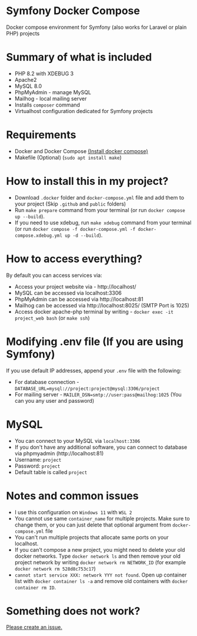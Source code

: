 # Symfony Docker Compose
Docker compose environment for Symfony (also works for Laravel or plain PHP) projects

# Summary of what is included
* PHP 8.2 with XDEBUG 3
* Apache2
* MySQL 8.0
* PhpMyAdmin - manage MySQL
* Mailhog - local mailing server
* Installs `composer` command
* Virtualhost configuration dedicated for Symfony projects

# Requirements
* Docker and Docker Compose [(Install docker compose)](https://docs.docker.com/compose/install/)
* Makefile (Optional) (`sudo apt install make`)

# How to install this in my project?

* Download `.docker` folder and `docker-compose.yml` file and add them to your project (Skip `.github` and `public` folders)
* Run `make prepare` command from your terminal (or run `docker compose up --build`). 
* If you need to use xdebug, run `make xdebug` command from your terminal (or run `docker compose -f docker-compose.yml -f docker-compose.xdebug.yml up -d --build`).

# How to access everything?

By default you can access services via:
* Access your project website via - http://localhost/
* MySQL can be accessed via localhost:3306
* PhpMyAdmin can be accessed via http://localhost:81
* Mailhog can be accessed via http://localhost:8025/ (SMTP Port is 1025)
* Access docker apache-php terminal by writing - `docker exec -it project_web bash` (or `make ssh`)

# Modifying .env file (If you are using Symfony)

If you use default IP addresses, append your `.env` file with the following:

* For database connection -`DATABASE_URL=mysql://project:project@mysql:3306/project`
* For mailing server - `MAILER_DSN=smtp://user:pass@mailhog:1025` (You can you any user and password)

# MySQL

* You can connect to your MySQL via `localhost:3306`
* If you don't have any additional software, you can connect to database via phpmyadmin (http://localhost:81)
* Username: `project`
* Password: `project`
* Default table is called `project`

# Notes and common issues

* I use this configuration on `Windows 11` with `WSL 2`
* You cannot use same `container_name` for multiple projects. Make sure to change them, or you can just delete that optional argument from `docker-compose.yml` file
* You can't run multiple projects that allocate same ports on your localhost.
* If you can't compose a new project, you might need to delete your old docker networks. Type `docker network ls` and then remove your old project network by writing `docker network rm NETWORK_ID` (for example `docker network rm 528d8c753c17`)
* `cannot start service XXX: network YYY not found`. Open up container list with `docker container ls -a` and remove old containers with `docker container rm ID`.

# Something does not work?

[Please create an issue.](https://github.com/kasteckis/symfony-docker-compose/issues/new)

